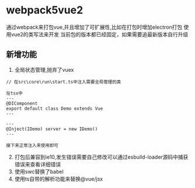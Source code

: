 # webpack5vue2
通过webpack来打包vue,并且增加了可扩展性,比如在打包时增加electron打包
使用vue2的类写法来开发
当前包的版本都已经固定，如果需要追最新版本自行升级

## 新增功能
1. 全局状态管理,抛弃了vuex
```
// 在src\core\run\start.ts中注入需要全局管理的类

在tsx中
---
@DIComponent
export default class Demo extends Vue
---

---
@Inject(IDemo) server = new IDemo() 
---

接下来正常注入来使用即可

```
2. 打包后兼容到ie10,发生错误需要自己修改可以通过esbuild-loader源码中捕获错误来查看详细错误
3. 使用swc替换了babel
4. 使用ts自带的解析功能来替换@vue/jsx